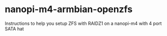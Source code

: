 # nanopi-m4-armbian-openzfs
Instructions to help you setup ZFS with RAIDZ1 on a nanopi-m4 with 4 port SATA hat
